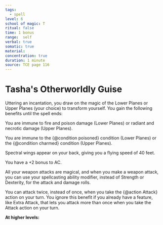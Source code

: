 ```yaml
---
tags:
  - spell
level: 6
school of magic: T
ritual: false
time: 1 bonus
range:  self
verbal: true
somatic: true
material: 
concentration: true
duration: 1 minute
source: TCE page 116
---
```

# Tasha's Otherworldly Guise
Uttering an incantation, you draw on the magic of the Lower Planes or Upper Planes (your choice) to transform yourself. You gain the following benefits until the spell ends:

You are immune to fire and poison damage (Lower Planes) or radiant and necrotic damage (Upper Planes).

You are immune to the {@condition poisoned} condition (Lower Planes) or the {@condition charmed} condition (Upper Planes).

Spectral wings appear on your back, giving you a flying speed of 40 feet.

You have a +2 bonus to AC.

All your weapon attacks are magical, and when you make a weapon attack, you can use your spellcasting ability modifier, instead of Strength or Dexterity, for the attack and damage rolls.

You can attack twice, instead of once, when you take the {@action Attack} action on your turn. You ignore this benefit if you already have a feature, like Extra Attack, that lets you attack more than once when you take the Attack action on your turn.

**At higher levels:** 